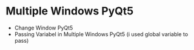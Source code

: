# Multiple Windows PyQt5
* Change Window PyQt5
* Passing Variabel in Multiple Windows PyQt5 (i used global variable to pass)
